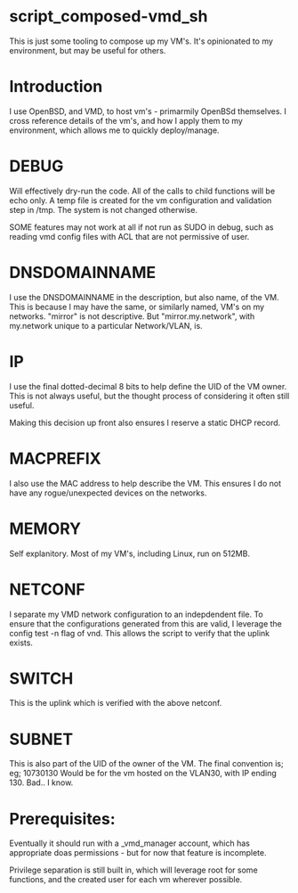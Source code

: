 # script_composed-vmd_sh
This is just some tooling to compose up my VM's. It's opinionated to my 
environment, but may be useful for others.

# Introduction
I use OpenBSD, and VMD, to host vm's - primarmily OpenBSd themselves. I
cross reference details of the vm's, and how I apply them to my
environment, which allows me to quickly deploy/manage.

# DEBUG
Will effectively dry-run the code. All of the calls to child functions
will be echo only. A temp file is created for the vm configuration and
validation step in /tmp. The system is not changed otherwise.

SOME features may not work at all if not run as SUDO in debug, such as
reading vmd config files with ACL that are not permissive of user.

# DNSDOMAINNAME
I use the DNSDOMAINNAME in the description, but also name, of the VM.
This is because I may have the same, or similarly named, VM's on my
networks. "mirror" is not descriptive. But "mirror.my.network", with
my.network unique to a particular Network/VLAN, is.

# IP
I use the final dotted-decimal 8 bits to help define the UID of the VM
owner. This is not always useful, but the thought process of considering
it often still useful.

Making this decision up front also ensures I reserve a static DHCP
record.

# MACPREFIX
I also use the MAC address to help describe the VM. This ensures I do
not have any rogue/unexpected devices on the networks.

# MEMORY
Self explanitory. Most of my VM's, including Linux, run on 512MB.

# NETCONF
I separate my VMD network configuration to an indepdendent file. To
ensure that the configurations generated from this are valid, I leverage
the config test -n flag of vnd. This allows the script to verify that
the uplink exists.

# SWITCH
This is the uplink which is verified with the above netconf.

# SUBNET
This is also part of the UID of the owner of the VM. The final
convention is;
<VMDUID><SUBNETID><IP>
eg; 10730130
Would be for the vm hosted on the VLAN30, with IP ending 130. Bad.. I
know.

# Prerequisites:
Eventually it should run with a _vmd_manager account, which has
appropriate doas permissions - but for now that feature is incomplete.

Privilege separation is still built in, which will leverage root for
some functions, and the created user for each vm wherever possible.
